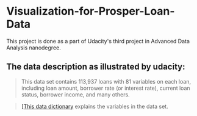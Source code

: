 # Visualization-for-Prosper-Loan-Data
This project is done as a part of Udacity's third project in Advanced Data Analysis nanodegree.  

## The data description as illustrated by udacity:
> This data set contains 113,937 loans with 81 variables on each loan, including loan amount, borrower rate (or interest rate), current loan status, borrower income, and many     others. 

> <a href="https://docs.google.com/spreadsheets/d/1gDyi_L4UvIrLTEC6Wri5nbaMmkGmLQBk-Yx3z0XDEtI/edit">[This data dictionary</a> explains the variables in the data set.
